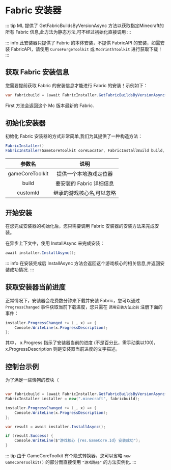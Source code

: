 ---
---

# Fabric 安装器

::: tip
ML 提供了 GetFabricBuildsByVersionAsync 方法以获取指定Minecraft的所有 Fabric 信息,此方法为静态方法,可不经过初始化直接调用
:::

::: info
此安装器只提供了 Fabric 的本体安装，不提供 FabricAPI 的安装，如需安装 FabricAPI，请使用 `CurseForgeToolkit` 或 `ModrinthToolkit` 进行获取下载！
:::

## 获取 Fabric 安装信息
您需要提前获取 Fabric 的安装信息才能进行 Fabric 的安装！示例如下：
```C#
var fabricbuild = (await FabricInstaller.GetFabricBuildsByVersionAsync("1.16.5")).First();
```
First 方法会返回这个 Mc 版本最新的 Fabric.

## 初始化安装器
初始化 Fabric 安装器的方式非常简单,我们为其提供了一种构造方法：

```C#
FabricInstaller()
FabricInstaller(GameCoreToolkit coreLocator, FabricInstallBuild build, string customId = null)
```

|参数名|说明|
|:------:|:----:|
|gameCoreToolkit | 提供一个本地游戏定位器  |
|build | 要安装的 Fabric 详细信息 |
|customId | 继承的游戏核心名,可以忽略 |

## 开始安装
在您完成安装器的初始化后，您只需要调用 Fabric 安装器的安装方法来完成安装。

在异步上下文中，使用 InstallAsync 来完成安装：
```C#
await installer.InstallAsync();
```

::: info
在安装完成后 InstallAsync 方法会返回这个游戏核心的相关信息,并返回安装成功情况.
:::

## 获取安装器当前进度
正常情况下，安装器会花费数分钟来下载并安装 Fabric，您可以通过 `ProgressChanged` 事件获取当前下载进度，您只需在 `调用安装方法之前` 注册下面的事件：
```C#
installer.ProgressChanged += (_, x) => {
    Console.WriteLine(x.ProgressDescription);
};
```
其中， x.Progress 指示了安装器当前的进度 (不是百分比，需手动乘以100)，x.ProgressDescription 则是安装器当前进度的文字描述。

## 控制台示例
为了满足一些懒狗的模块（
``` C#

var fabricbuild = (await FabricInstaller.GetFabricBuildsByVersionAsync("1.16.5")).First();
FabricInstaller installer = new(".minecraft", fabricbuild);

installer.ProgressChanged += (_, x) => {
    Console.WriteLine(x.ProgressDescription);
};

var result = await installer.InstallAsync();

if (result.Success) {
    Console.WriteLine($"游戏核心 {res.GameCore.Id} 安装成功");
}

```

::: tip
由于 GameCoreToolkit 有个隐式转换器，您可以省略 `new GameCoreToolkit()` 的部分而直接使用 `"游戏路径"` 的方法实例化.
:::